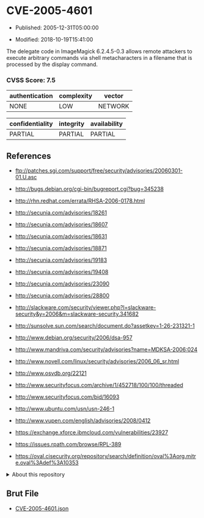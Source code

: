# CVE-2005-4601

- Published: 2005-12-31T05:00:00

- Modified: 2018-10-19T15:41:00

The delegate code in ImageMagick 6.2.4.5-0.3 allows remote attackers to execute arbitrary commands via shell metacharacters in a filename that is processed by the display command.

### CVSS Score: **7.5**

| authentication | complexity | vector |
| --- | --- | --- |
| NONE | LOW | NETWORK |

| confidentiality | integrity | availability |
| --- | --- | --- |
| PARTIAL | PARTIAL | PARTIAL |

## References

* ftp://patches.sgi.com/support/free/security/advisories/20060301-01.U.asc

* http://bugs.debian.org/cgi-bin/bugreport.cgi?bug=345238

* http://rhn.redhat.com/errata/RHSA-2006-0178.html

* http://secunia.com/advisories/18261

* http://secunia.com/advisories/18607

* http://secunia.com/advisories/18631

* http://secunia.com/advisories/18871

* http://secunia.com/advisories/19183

* http://secunia.com/advisories/19408

* http://secunia.com/advisories/23090

* http://secunia.com/advisories/28800

* http://slackware.com/security/viewer.php?l=slackware-security&y=2006&m=slackware-security.341682

* http://sunsolve.sun.com/search/document.do?assetkey=1-26-231321-1

* http://www.debian.org/security/2006/dsa-957

* http://www.mandriva.com/security/advisories?name=MDKSA-2006:024

* http://www.novell.com/linux/security/advisories/2006_06_sr.html

* http://www.osvdb.org/22121

* http://www.securityfocus.com/archive/1/452718/100/100/threaded

* http://www.securityfocus.com/bid/16093

* http://www.ubuntu.com/usn/usn-246-1

* http://www.vupen.com/english/advisories/2008/0412

* https://exchange.xforce.ibmcloud.com/vulnerabilities/23927

* https://issues.rpath.com/browse/RPL-389

* https://oval.cisecurity.org/repository/search/definition/oval%3Aorg.mitre.oval%3Adef%3A10353

<details>
<summary>About this repository</summary> 

  This repository is part of the project [Live Hack CVE](https://github.com/Live-Hack-CVE). Main website can be found [www.live-hack.org](https://www.live-hack.org) 
  
  Made by [Sn0wAlice](https://github.com/Sn0wAlice) for the people that care about security and need to have a feed of the latest CVEs. Hope you enjoy it, don't forget to star the repo and follow me on [Twitter](https://twitter.com/Sn0wAlice) and [Github](https://github.com/Sn0wAlice). And that is my [personnal website](https://www.alice-snow.me/)

  - [Home Page](https://github.com/Live-Hack-CVE)
  - [Framework](https://github.com/Live-Hack-CVE/cve-framework)
  - [CVE database](https://github.com/Live-Hack-CVE/full_database)
  - [Changelog](https://github.com/Live-Hack-CVE/Changelog)
</details>

## Brut File

* [CVE-2005-4601.json](https://raw.githubusercontent.com/Live-Hack-CVE/full_database/main/cves/2005/CVE-2005-4601.json)

